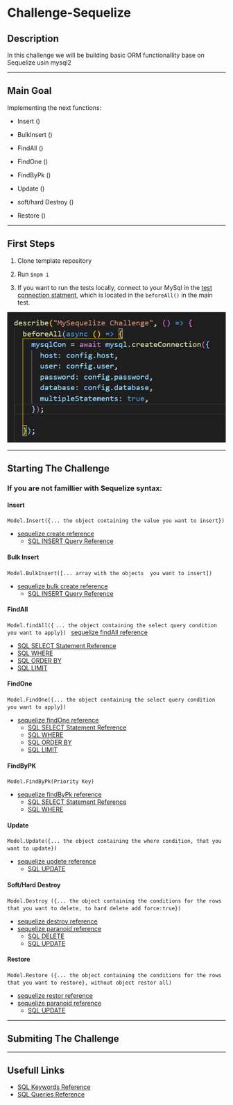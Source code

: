# Challenge-Sequelize

## Description

In this challenge we will be building basic ORM functionallity base on Sequelize usin mysql2

--- 

## Main Goal

Implementing the next functions: 

* Insert ()

* BulkInsert ()

* FindAll ()

* FindOne ()

* FindByPk ()

* Update ()

* soft/hard Destroy ()

* Restore ()

---
 
## First Steps

1. Clone template repository

2. Run ``` $npm i ```

3. If you want to run the tests locally, connect to your MySql in the [test connection statment](./test.test.js), which is located in the ``` beforeAll() ``` in the main test.

![sql connection](./ReadMePics/SQLconnection.png)

--- 

## Starting The Challenge

### If you are not famillier with Sequelize syntax:

#### Insert 
``` Model.Insert({... the object containing the value you want to insert}) ```
* [sequelize create reference](https://sequelize.org/master/manual/model-querying-basics.html#simple-insert-queries)
  * [SQL INSERT Query Reference](https://www.w3schools.com/sql/sql_insert.asp/)

#### Bulk Insert
``` Model.BulkInsert([... array with the objects  you want to insert]) ```
* [sequelize bulk create reference](https://sequelize.org/master/manual/model-querying-basics.html#creating-in-bulk)
  * [SQL INSERT Query Reference](https://www.w3schools.com/sql/sql_insert.asp/)


#### FindAll 
``` Model.findAll({ ```
     ```... the object containing the select query condition you want to apply}) ``` [sequelize findAll reference](https://sequelize.org/master/manual/model-querying-basics.html#simple-select-queries)
  * [SQL SELECT Statement Reference](https://www.w3schools.com/sql/sql_select.asp)
  * [SQL WHERE](https://www.w3schools.com/sql/sql_where.asp/)
  * [SQL ORDER BY](https://www.w3schools.com/sql/sql_orderby.asp/)
  * [SQL LIMIT](https://www.w3schools.com/sql/sql_top.asp/)

#### FindOne
``` Model.FindOne({... the object containing the select query condition you want to apply}) ```
* [sequelize findOne reference](https://sequelize.org/master/manual/model-querying-finders.html#-code-findone--code-)
  * [SQL SELECT Statement Reference](https://www.w3schools.com/sql/sql_select.asp)
  * [SQL WHERE](https://www.w3schools.com/sql/sql_where.asp/)
  * [SQL ORDER BY](https://www.w3schools.com/sql/sql_orderby.asp/)
  * [SQL LIMIT](https://www.w3schools.com/sql/sql_top.asp/)

#### FindByPK
``` Model.FindByPk(Priority Key) ```
* [sequelize findByPk reference](https://sequelize.org/master/manual/model-querying-finders.html#-code-findbypk--code-)
  * [SQL SELECT Statement Reference](https://www.w3schools.com/sql/sql_select.asp)
  * [SQL WHERE](https://www.w3schools.com/sql/sql_where.asp/)

#### Update
``` Model.Update({... the object containing the where condition, that you want to update}) ```
* [sequelize updete reference](https://sequelize.org/master/manual/model-querying-basics.html#simple-update-queries)
  * [SQL UPDATE](https://www.w3schools.com/sql/sql_update.asp)

#### Soft/Hard Destroy 
``` Model.Destroy ({... the object containing the conditions for the rows that you want to delete, to hard delete add force:true}) ```
* [sequelize destroy reference](https://sequelize.org/master/manual/model-querying-basics.html#simple-delete-queries)
* [sequelize paranoid reference](https://sequelize.org/master/manual/paranoid.html)
  * [SQL DELETE](https://www.w3schools.com/sql/sql_delete.asp)
  * [SQL UPDATE](https://www.w3schools.com/sql/sql_update.asp)

#### Restore
``` Model.Restore ({... the object containing the conditions for the rows that you want to restore}, without object restor all) ``` 
* [sequelize restor reference](https://sequelize.org/master/manual/paranoid.html#restoring)
* [sequelize paranoid reference](https://sequelize.org/master/manual/paranoid.html)
  * [SQL UPDATE](https://www.w3schools.com/sql/sql_update.asp)


---

## Submiting The Challenge

---

## Usefull Links
* [SQL Keywords Reference](https://www.w3schools.com/sql/sql_ref_keywords.asp)
* [SQL Queries Reference](https://www.w3schools.com/sql/sql_quickref.asp)








